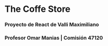 # The Coffe Store #
### Proyecto de React de **Valli Maximiliano** ###
### Profesor Omar Manias | Comisión 47120 ###